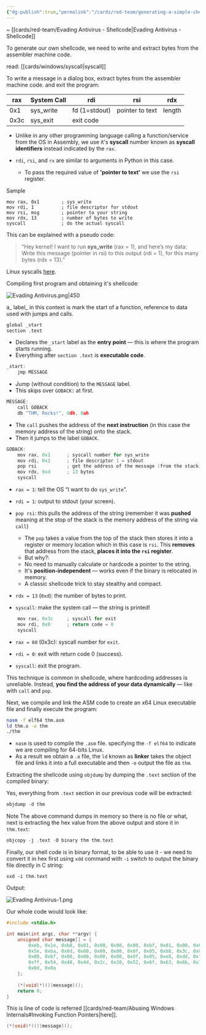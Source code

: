 ```yaml
---
{"dg-publish":true,"permalink":"/cards/red-team/generating-a-simple-shellcode/","tags":["red-team/host-evasion"]}
---
```


~ [[cards/red-team/Evading Antivirus - Shellcode\|Evading Antivirus - Shellcode]]

To generate our own shellcode, we need to write and extract bytes from the assembler machine code.

read: [[cards/windows/syscall\|syscall]]

To write a message in a dialog box, extract bytes from the assembler machine code. and exit the program:

|rax|System Call|rdi|rsi|rdx|
|---|---|---|---|---|
|0x1|sys_write|fd (1=stdout)|pointer to text|length|
|0x3c|sys_exit|exit code|||

- Unlike in any other programming language calling a function/service from the OS in Assembly, we use it's **syscall** number known as **syscall identifiers** instead indicated by the `rax`.

- `rdi`, `rsi`, and `rx` are similar to arguments in Python in this case.
	- To pass the required value of **'pointer to text'** we use the `rsi` register.

Sample

```
mov rax, 0x1        ; sys_write
mov rdi, 1          ; file descriptor for stdout
mov rsi, msg        ; pointer to your string
mov rdx, 13         ; number of bytes to write
syscall             ; do the actual syscall
```

This can be explained with a pseudo code:

> “Hey kernel! I want to run **sys_write** (rax = 1), and here’s my data:  
Write this message (pointer in rsi) to this output (rdi = 1), for this many bytes (rdx = 13).”

Linux syscalls [here](https://blog.rchapman.org/posts/Linux_System_Call_Table_for_x86_64/).

Compiling first program and obtaining it's shellcode:

![Evading Antivirus.png|450](/img/user/cards/red-team/images/Evading%20Antivirus.png)

a_ label_ in this context is mark the start of a function, reference to data used with jumps and calls.


```C
global _start
section .text
```

- Declares the `_start` label as the **entry point** — this is where the program starts running.
- Everything after `section .text` is **executable code**.

```C
_start:
    jmp MESSAGE
```

- Jump (without condition) to the `MESSAGE` label.
- This skips over `GOBACK:` at first.

```C
MESSAGE:
    call GOBACK
    db "THM, Rocks!", 0dh, 0ah
```

- The `call` pushes the address of the **next instruction** (in this case the memory address of the string) onto the stack.
- Then it jumps to the label `GOBACK`.

```C
GOBACK:
    mov rax, 0x1      ; syscall number for sys_write
    mov rdi, 0x1      ; file descriptor 1 = stdout
    pop rsi           ; get the address of the message (from the stack)
    mov rdx, 0xd      ; 13 bytes
    syscall
```

- `rax = 1`: tell the OS “I want to do `sys_write`”.
- `rdi = 1`: output to stdout (your screen).
    
- `pop rsi`: this pulls the address of the string (remember it was **pushed** meaning at the stop of the stack is the memory address of the string via `call`) 

	- The `pop` takes a value from the top of the stack then stores it into a register or memory location which in this case is `rsi`. This **removes** that address from the stack, **places it into the `rsi` register**.
	- But why?:
	- No need to manually calculate or hardcode a pointer to the string.
	- It's **position-independent** — works even if the binary is relocated in memory.
	- A classic shellcode trick to stay stealthy and compact.

- `rdx = 13` (`0xd`): the number of bytes to print.
    
- `syscall`: make the system call — the string is printed!

```C
    mov rax, 0x3c     ; syscall for exit
    mov rdi, 0x0      ; return code = 0
    syscall
```

- `rax = 60` (0x3c): syscall number for `exit`.
    
- `rdi = 0`: exit with return code 0 (success).
    
- `syscall`: exit the program.

This technique is common in shellcode, where hardcoding addresses is unreliable. Instead, **you find the address of your data dynamically** — like with `call` and `pop`.

Next, we compile and link the ASM code to create an x64 Linux executable file and finally execute the program:

```bash
nasm -f elf64 thm.asm
ld thm.o -o thm
./thm
```

- `nasm` is used to compile the `.asm` file. specifying the `-f elf64` to indicate we are compiling for 64-bits Linux.
- As a result we obtain a `.o` file, the `ld` known as **linker** takes the object file and links it into a full executable and then `-o` output the file as `thm`.

Extracting the shellcode using `objdump` by dumping the `.text` section of the compiled binary:

Yes, everything from `.text` section in our previous code will be extracted:

```C
objdump -d thm
```

Note The above command dumps in memory so there is no file or what, next is extracting the hex value from the above output and store it in `thm.text`:

```C
objcopy -j .text -O binary thm thm.text
```

Finally, our shell code is in binary format, to be able to use it - we need to convert it in hex first using `xdd` command with `-i` switch to output the binary file directly in C string:

```
xxd -i thm.text
```

Output:

![Evading Antivirus-1.png](/img/user/cards/red-team/images/Evading%20Antivirus-1.png)

Our whole code would look like:

```C
#include <stdio.h>

int main(int argc, char **argv) {
    unsigned char message[] = {
        0xeb, 0x1e, 0xb8, 0x01, 0x00, 0x00, 0x00, 0xbf, 0x01, 0x00, 0x00, 0x00,
        0x5e, 0xba, 0x0d, 0x00, 0x00, 0x00, 0x0f, 0x05, 0xb8, 0x3c, 0x00, 0x00,
        0x00, 0xbf, 0x00, 0x00, 0x00, 0x00, 0x0f, 0x05, 0xe8, 0xdd, 0xff, 0xff,
        0xff, 0x54, 0x48, 0x4d, 0x2c, 0x20, 0x52, 0x6f, 0x63, 0x6b, 0x73, 0x21,
        0x0d, 0x0a
    };
    
    (*(void(*)())message)();
    return 0;
}
```

This is line of code is referred [[cards/red-team/Abusing Windows Internals#Invoking Function Pointers\|here]].
```C
(*(void(*)())message)();
```



